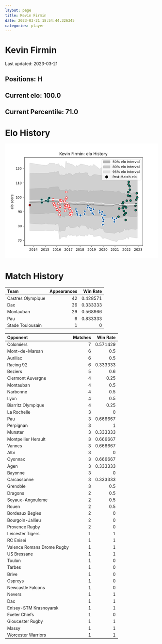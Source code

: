 ```yaml
---  
layout: page  
title: Kevin Firmin  
date: 2023-03-21 18:54:44.326345  
categories: player  
---
```

# Kevin Firmin


Last updated: 2023-03-21
## Positions: H

## Current elo: 100.0

## Current Percentile: 71.0

# Elo History


![elo history](history_KevinFirmin.png)
# Match History


| Team              |   Appearances |   Win Rate |
|:------------------|--------------:|-----------:|
| Castres Olympique |            42 |   0.428571 |
| Dax               |            36 |   0.333333 |
| Montauban         |            29 |   0.568966 |
| Pau               |             6 |   0.833333 |
| Stade Toulousain  |             1 |   0        |

| Opponent                   |   Matches |   Win Rate |
|:---------------------------|----------:|-----------:|
| Colomiers                  |         7 |   0.571429 |
| Mont-de-Marsan             |         6 |   0.5      |
| Aurillac                   |         6 |   0.5      |
| Racing 92                  |         6 |   0.333333 |
| Beziers                    |         5 |   0.6      |
| Clermont Auvergne          |         4 |   0.25     |
| Montauban                  |         4 |   0.5      |
| Narbonne                   |         4 |   0.5      |
| Lyon                       |         4 |   0.5      |
| Biarritz Olympique         |         4 |   0.25     |
| La Rochelle                |         3 |   0        |
| Pau                        |         3 |   0.666667 |
| Perpignan                  |         3 |   1        |
| Munster                    |         3 |   0.333333 |
| Montpellier Herault        |         3 |   0.666667 |
| Vannes                     |         3 |   0.666667 |
| Albi                       |         3 |   0        |
| Oyonnax                    |         3 |   0.666667 |
| Agen                       |         3 |   0.333333 |
| Bayonne                    |         3 |   0        |
| Carcassonne                |         3 |   0.333333 |
| Grenoble                   |         3 |   0.5      |
| Dragons                    |         2 |   0.5      |
| Soyaux-Angouleme           |         2 |   0.5      |
| Rouen                      |         2 |   0.5      |
| Bordeaux Begles            |         2 |   0        |
| Bourgoin-Jallieu           |         2 |   0        |
| Provence Rugby             |         2 |   0        |
| Leicester Tigers           |         1 |   1        |
| RC Enisei                  |         1 |   1        |
| Valence Romans Drome Rugby |         1 |   1        |
| US Bressane                |         1 |   1        |
| Toulon                     |         1 |   0        |
| Tarbes                     |         1 |   0        |
| Brive                      |         1 |   0        |
| Ospreys                    |         1 |   0        |
| Newcastle Falcons          |         1 |   0        |
| Nevers                     |         1 |   1        |
| Dax                        |         1 |   1        |
| Enisey-STM Krasnoyarsk     |         1 |   1        |
| Exeter Chiefs              |         1 |   0        |
| Gloucester Rugby           |         1 |   1        |
| Massy                      |         1 |   1        |
| Worcester Warriors         |         1 |   1        |